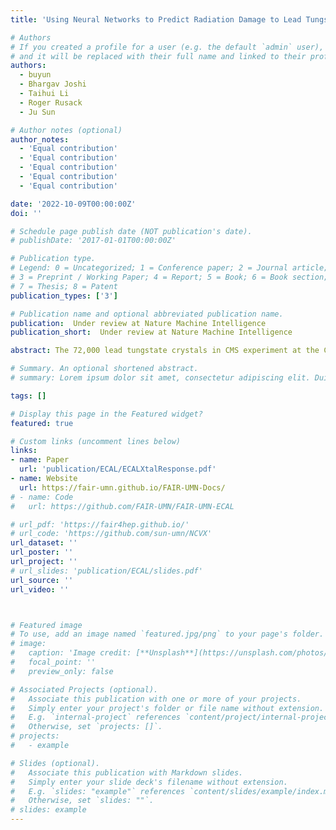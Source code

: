 ```yaml
---
title: 'Using Neural Networks to Predict Radiation Damage to Lead Tungstate Crystals at the CERN LHC'

# Authors
# If you created a profile for a user (e.g. the default `admin` user), write the username (folder name) here
# and it will be replaced with their full name and linked to their profile.
authors:
  - buyun
  - Bhargav Joshi
  - Taihui Li
  - Roger Rusack
  - Ju Sun

# Author notes (optional)
author_notes:
  - 'Equal contribution'
  - 'Equal contribution'
  - 'Equal contribution'
  - 'Equal contribution'
  - 'Equal contribution'

date: '2022-10-09T00:00:00Z'
doi: ''

# Schedule page publish date (NOT publication's date).
# publishDate: '2017-01-01T00:00:00Z'

# Publication type.
# Legend: 0 = Uncategorized; 1 = Conference paper; 2 = Journal article;
# 3 = Preprint / Working Paper; 4 = Report; 5 = Book; 6 = Book section;
# 7 = Thesis; 8 = Patent
publication_types: ['3']

# Publication name and optional abbreviated publication name.
publication:  Under review at Nature Machine Intelligence 
publication_short:  Under review at Nature Machine Intelligence 

abstract: The 72,000 lead tungstate crystals in CMS experiment at the CERN Large Hadron Collider are used to measure the energy of electrons and photons produced in the proton-proton collisions. The optical transparency of the crystals degrades slowly with radiation dose due to the beam-beam collisions. The transparency of each crystal is monitored with a laser monitoring system that tracks changes in the optical properties of the crystals due to radiation from the collision products. Predicting the optical transparency of the crystals, both in the short term and in the long term, is a critical question for the CMS experiment. We describe here the public data release, following FAIR principles, of the crystal monitoring data collected by the CMS Collaboration between 2016 and 2018. Besides describing The dataset and its access, and the problems that can be addressed with it, are described as well as an example solution based on Long- Short-Term Memory neural network that was developed to predict future behavior of the crystals.

# Summary. An optional shortened abstract.
# summary: Lorem ipsum dolor sit amet, consectetur adipiscing elit. Duis posuere tellus ac convallis placerat. Proin tincidunt magna sed ex sollicitudin condimentum.

tags: []

# Display this page in the Featured widget?
featured: true

# Custom links (uncomment lines below)
links:
- name: Paper
  url: 'publication/ECAL/ECALXtalResponse.pdf'
- name: Website
  url: https://fair-umn.github.io/FAIR-UMN-Docs/
# - name: Code
#   url: https://github.com/FAIR-UMN/FAIR-UMN-ECAL

# url_pdf: 'https://fair4hep.github.io/'
# url_code: 'https://github.com/sun-umn/NCVX'
url_dataset: ''
url_poster: ''
url_project: ''
# url_slides: 'publication/ECAL/slides.pdf'
url_source: ''
url_video: ''



# Featured image
# To use, add an image named `featured.jpg/png` to your page's folder.
# image:
#   caption: 'Image credit: [**Unsplash**](https://unsplash.com/photos/pLCdAaMFLTE)'
#   focal_point: ''
#   preview_only: false

# Associated Projects (optional).
#   Associate this publication with one or more of your projects.
#   Simply enter your project's folder or file name without extension.
#   E.g. `internal-project` references `content/project/internal-project/index.md`.
#   Otherwise, set `projects: []`.
# projects:
#   - example

# Slides (optional).
#   Associate this publication with Markdown slides.
#   Simply enter your slide deck's filename without extension.
#   E.g. `slides: "example"` references `content/slides/example/index.md`.
#   Otherwise, set `slides: ""`.
# slides: example
---
```


<!-- {{% callout note %}}
Click the _Cite_ button above to demo the feature to enable visitors to import publication metadata into their reference management software.
{{% /callout %}}

{{% callout note %}}
Create your slides in Markdown - click the _Slides_ button to check out the example.
{{% /callout %}}

Supplementary notes can be added here, including [code, math, and images](https://wowchemy.com/docs/writing-markdown-latex/). -->
